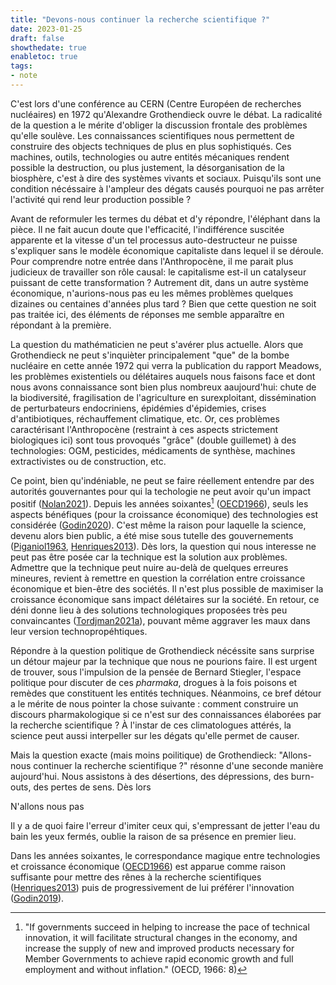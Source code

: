 ```yaml
---
title: "Devons-nous continuer la recherche scientifique ?"
date: 2023-01-25
draft: false
showthedate: true
enabletoc: true
tags:
- note
---
```


C'est lors d'une conférence au CERN (Centre Européen de recherches nucléaires) en 1972 qu'Alexandre Grothendieck ouvre le débat. 
La radicalité de la question a le mérite d'obliger la discussion frontale des problèmes qu'elle soulève. 
Les connaissances scientifiques nous permettent de construire des objects techniques de plus en plus sophistiqués. 
Ces machines, outils, technologies ou autre entités mécaniques rendent possible la destruction, ou plus justement, la désorganisation de la biosphère, c'est à dire des systèmes vivants et sociaux. 
Puisqu'ils sont une condition nécéssaire à l'ampleur des dégats causés pourquoi ne pas arrêter l'activité qui rend leur production possible ? 

Avant de reformuler les termes du débat et d'y répondre, l'éléphant dans la pièce. 
Il ne fait aucun doute que l'efficacité, l'indifférence suscitée apparente et la vitesse d'un tel processus auto-destructeur ne puisse s'expliquer sans le modèle économique capitaliste dans lequel il se déroule. 
Pour comprendre notre entrée dans l'Anthropocène, il me parait plus judicieux de travailler son rôle causal: le capitalisme est-il un catalyseur puissant de cette transformation ? 
Autrement dit, dans un autre système économique, n'aurions-nous pas eu les mêmes problèmes quelques dizaines ou centaines d'années plus tard ?
Bien que cette question ne soit pas traitée ici, des éléments de réponses me semble apparaître en répondant à la première. 

La question du mathématicien ne peut s'avérer plus actuelle. 
Alors que Grothendieck ne peut s'inquièter principalement "que" de la bombe nucléaire en cette année 1972 qui verra la publication du rapport Meadows, les problèmes existentiels ou délétaires auquels nous faisons face et dont nous avons connaissance sont bien plus nombreux aaujourd'hui: chute de la biodiversité, fragilisation de l'agriculture en surexploitant, dissémination de perturbateurs endocriniens, épidémies d'épidemies, crises d'antibiotiques, réchauffement climatique, etc. 
Or, ces problèmes caractérisant l'Anthropocène (restraint à ces aspects strictement biologiques ici) sont tous provoqués "grâce" (double guillemet) à des technologies: OGM, pesticides, médicaments de synthèse, machines extractivistes ou de construction, etc.

Ce point, bien qu'indéniable, ne peut se faire réellement entendre par des autorités gouvernantes pour qui la techologie ne peut avoir qu'un impact positif ([Nolan2021](reference/Nolan2021.md)). 
Depuis les années soixantes[^1] ([OECD1966](reference/OECD1966.md)), seuls les aspects bénéfiques (pour la croissance économique) des technologies est considérée ([Godin2020](reference/Godin2020.md)).
C'est même la raison pour laquelle la science, devenu alors bien public, a été mise sous tutelle des gouvernements ([Piganiol1963](reference/Piganiol1963.md), [Henriques2013](reference/Henriques2013.md)). 
Dès lors, la question qui nous interesse ne peut pas être posée car la technique est la solution aux problèmes. 
Admettre que la technique peut nuire au-delà de quelques erreures mineures, revient à remettre en question la corrélation entre croissance économique et bien-être des sociétés.
Il n'est plus possible de maximiser la croissance économique sans impact délétaires sur la société. 
En retour, ce déni donne lieu à des solutions technologiques proposées très peu convaincantes ([Tordjman2021a](reference/Tordjman2021a.md)), pouvant même aggraver les maux dans leur version technopropéhtiques. 

Répondre à la question politique de Grothendieck nécéssite sans surprise un détour majeur par la technique que nous ne pourions faire. 
Il est urgent de trouver, sous l'impulsion de la pensée de Bernard Stiegler, l'espace politique pour discuter de ces *pharmaka*, drogues à la fois poisons et remèdes que constituent les entités techniques. 
Néanmoins, ce bref détour a le mérite de nous pointer la chose suivante : comment construire un discours pharmakologique si ce n'est sur des connaissances élaborées par la recherche scientifique ? 
À l'instar de ces climatologues attérés, la science peut aussi interpeller sur les dégats qu'elle permet de causer. 

Mais la question exacte (mais moins poilitique) de Grothendieck: "Allons-nous continuer la recherche scientifique ?" résonne d'une seconde manière aujourd'hui. 
Nous assistons à des désertions, des dépressions, des burn-outs, des pertes de sens. 
Dès lors 

N'allons nous pas 

Il y a de quoi faire l'erreur d'imiter ceux qui, s'empressant de jetter l'eau du bain les yeux fermés, oublie la raison de sa présence en premier lieu. 



Dans les années soixantes, le correspondance magique entre technologies et croissance économique ([OECD1966](reference/OECD1966.md)) est apparue comme raison suffisante pour mettre des rênes à la recherche scientifiques ([Henriques2013](reference/Henriques2013.md)) puis de progressivement de lui préférer l'innovation ([Godin2019](reference/Godin2019.md)). 



[^1]: "If governments succeed in helping to increase the pace of technical innovation, it will facilitate structural changes in the economy, and increase the supply of new and improved products necessary for Member Governments to achieve rapid economic growth and full employment and without inflation." (OECD, 1966: 8) 
